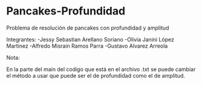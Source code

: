 # Pancakes-Profundidad
Problema de resolución de pancakes con profundidad y amplitud

Integrantes:
-Jessy Sebastian Arellano Soriano
-Olivia Janini López Martinez
-Alfredo Misrain Ramos Parra
-Gustavo Alvarez Arreola

Nota:

En la parte del main del codigo que está en el archivo .txt se puede cambiar el método a usar que puede ser el de profundidad como el de amplitud.
